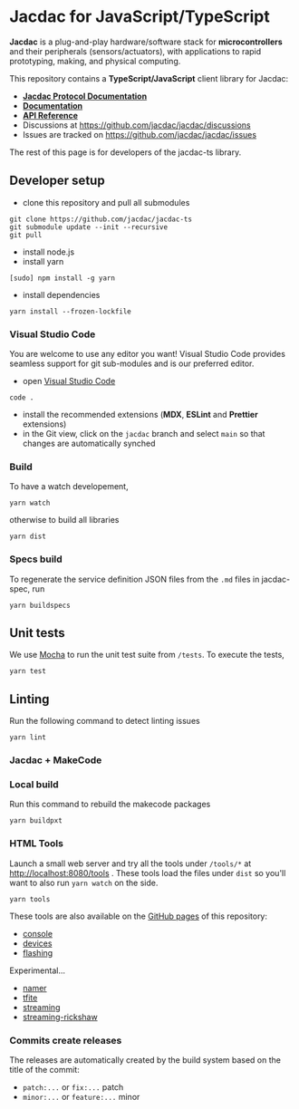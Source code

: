 # Jacdac for JavaScript/TypeScript

**Jacdac** is a plug-and-play hardware/software stack
for **microcontrollers** and their peripherals (sensors/actuators),
with applications to rapid prototyping, making, and physical computing.

This repository contains a **TypeScript/JavaScript** client library for Jacdac:

-   **[Jacdac Protocol Documentation](https://jacdac.github.io/jacdac-docs/reference/)**
-   **[Documentation](https://jacdac.github.io/jacdac-docs/clients/javascript/)**
-   **[API Reference](https://jacdac.github.io/jacdac-ts/)**
-   Discussions at https://github.com/jacdac/jacdac/discussions
-   Issues are tracked on https://github.com/jacdac/jacdac/issues

The rest of this page is for developers of the jacdac-ts library.

## Developer setup

-   clone this repository and pull all submodules

```
git clone https://github.com/jacdac/jacdac-ts
git submodule update --init --recursive
git pull
```

-   install node.js
-   install yarn

```
[sudo] npm install -g yarn
```

-   install dependencies

```
yarn install --frozen-lockfile
```

### Visual Studio Code

You are welcome to use any editor you want! Visual Studio Code
provides seamless support for git sub-modules and is our preferred editor.

-   open [Visual Studio Code](https://code.visualstudio.com/)

```
code .
```

-   install the recommended extensions (**MDX**, **ESLint** and **Prettier** extensions)
-   in the Git view, click on the `jacdac` branch and select `main` so that changes are automatically synched

### Build

To have a watch developement,

```
yarn watch
```

otherwise to build all libraries

```
yarn dist
```

### Specs build

To regenerate the service definition JSON files from the `.md` files in jacdac-spec,
run

```
yarn buildspecs
```

## Unit tests

We use [Mocha](https://mochajs.org/) to run the unit test suite from `/tests`. To execute the tests,

```
yarn test
```

## Linting

Run the following command to detect linting issues

```
yarn lint
```

### Jacdac + MakeCode

### Local build

Run this command to rebuild the makecode packages

```
yarn buildpxt
```

### HTML Tools

Launch a small web server and
try all the tools under `/tools/*` at [http://localhost:8080/tools](http://localhost:8080/tools) . These tools load the files under `dist` so you'll want
to also run `yarn watch` on the side.

```
yarn tools
```

These tools are also available on the [GitHub pages](https://jacdac.github.io/jacdac-ts/) of this repository:

-   [console](https://jacdac.github.io/jacdac-ts/tools/console.html)
-   [devices](https://jacdac.github.io/jacdac-ts/tools/devices.html)
-   [flashing](https://jacdac.github.io/jacdac-ts/tools/flashing.html)

Experimental...

-   [namer](https://jacdac.github.io/jacdac-ts/tools/namer.html)
-   [tfite](https://jacdac.github.io/jacdac-ts/tools/tflite.html)
-   [streaming](https://jacdac.github.io/jacdac-ts/tools/streaming.html)
-   [streaming-rickshaw](https://jacdac.github.io/jacdac-ts/tools/streaming-rickshaw.html)

### Commits create releases

The releases are automatically created by the build system based on the title of the commit:

-   `patch:...` or `fix:...` patch
-   `minor:...` or `feature:...` minor
